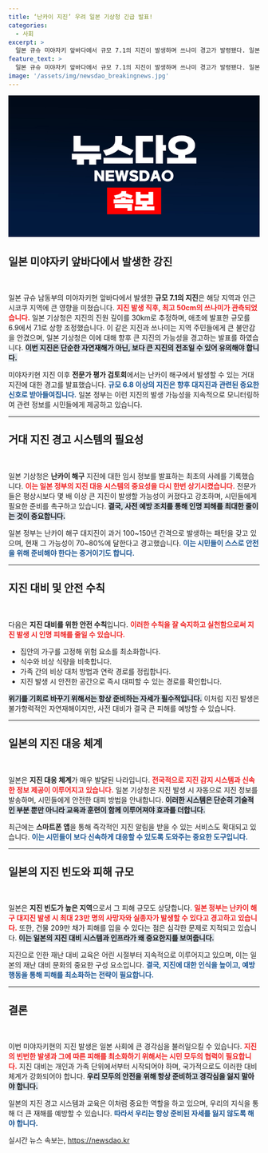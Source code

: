 ```yaml
---
title: ‘난카이 지진’ 우려 일본 기상청 긴급 발표!
categories:
  - 사회
excerpt: >
  일본 규슈 미야자키 앞바다에서 규모 7.1의 지진이 발생하며 쓰나미 경고가 발령됐다. 일본 기상청은 향후 거대 지진 가능성에 경고, 전문가들이 참여한 평가에서 경각심을 높이고 있다. 대규모 재해에 대비하라!
feature_text: >
  일본 규슈 미야자키 앞바다에서 규모 7.1의 지진이 발생하며 쓰나미 경고가 발령됐다. 일본 기상청은 향후 거대 지진 가능성에 경고, 전문가들이 참여한 평가에서 경각심을 높이고 있다. 대규모 재해에 대비하라!
image: '/assets/img/newsdao_breakingnews.jpg'
---
```


<p><img src="/assets/img/newsdao_breakingnews.jpg" alt="bookingtag 속보" /></p>

<h2 data-ke-size="size26">일본 미야자키 앞바다에서 발생한 강진</h2>

<p data-ke-size="size16">&nbsp;</p>

<p>일본 규슈 남동부의 미야자키현 앞바다에서 발생한 <strong>규모 7.1의 지진</strong>은 해당 지역과 인근 시코쿠 지역에 큰 영향을 미쳤습니다. <b><span style="color: #ee2323;">지진 발생 직후, 최고 50cm의 쓰나미가 관측되었습니다.</span></b> 일본 기상청은 지진의 진원 깊이를 30km로 추정하며, 애초에 발표한 규모를 6.9에서 7.1로 상향 조정했습니다. 이 같은 지진과 쓰나미는 지역 주민들에게 큰 불안감을 안겼으며, 일본 기상청은 이에 대해 향후 큰 지진의 가능성을 경고하는 발표를 하였습니다. <b><span style="background-color: #21538527;">이번 지진은 단순한 자연재해가 아닌, 보다 큰 지진의 전조일 수 있어 유의해야 합니다.</span></b></p>

<p>미야자키현 지진 이후 <strong>전문가 평가 검토회</strong>에서는 난카이 해구에서 발생할 수 있는 거대 지진에 대한 경고를 발표했습니다. <b><span style="color: #1a5490;">규모 6.8 이상의 지진은 향후 대지진과 관련된 중요한 신호로 받아들여집니다.</span></b> 일본 정부는 이런 지진의 발생 가능성을 지속적으로 모니터링하여 관련 정보를 시민들에게 제공하고 있습니다. </p>

<hr>

<h2 data-ke-size="size26">거대 지진 경고 시스템의 필요성</h2>

<p data-ke-size="size16">&nbsp;</p>

<p>일본 기상청은 <strong>난카이 해구</strong> 지진에 대한 임시 정보를 발표하는 최초의 사례를 기록했습니다. <b><span style="color: #ee2323;">이는 일본 정부의 지진 대응 시스템의 중요성을 다시 한번 상기시켰습니다.</span></b> 전문가들은 평상시보다 몇 배 이상 큰 지진이 발생할 가능성이 커졌다고 강조하며, 시민들에게 필요한 준비를 촉구하고 있습니다. <b><span style="background-color: #21538527;">결국, 사전 예방 조치를 통해 인명 피해를 최대한 줄이는 것이 중요합니다.</span></b></p>

<p>일본 정부는 난카이 해구 대지진이 과거 100~150년 간격으로 발생하는 패턴을 갖고 있으며, 현재 그 가능성이 70~80%에 달한다고 경고했습니다. <b><span style="color: #1a5490;">이는 시민들이 스스로 안전을 위해 준비해야 한다는 증거이기도 합니다.</span></b> </p>

<hr>

<h2 data-ke-size="size26">지진 대비 및 안전 수칙</h2>

<p data-ke-size="size16">&nbsp;</p>

<p>다음은 <strong>지진 대비를 위한 안전 수칙</strong>입니다. <b><span style="color: #ee2323;">이러한 수칙을 잘 숙지하고 실천함으로써 지진 발생 시 인명 피해를 줄일 수 있습니다.</span></b> </p>

<ul>
<li>집안의 가구를 고정해 위험 요소를 최소화합니다.</li>
<li>식수와 비상 식량을 비축합니다.</li>
<li>가족 간의 비상 대처 방법과 연락 경로를 정립합니다.</li>
<li>지진 발생 시 안전한 공간으로 즉시 대피할 수 있는 경로를 확인합니다.</li>
</ul>

<p><b><span style="background-color: #21538527;">위기를 기회로 바꾸기 위해서는 항상 준비하는 자세가 필수적입니다.</span></b> 이처럼 지진 발생은 불가항력적인 자연재해이지만, 사전 대비가 결국 큰 피해를 예방할 수 있습니다. </p>

<hr>

<h2 data-ke-size="size26">일본의 지진 대응 체계</h2>

<p data-ke-size="size16">&nbsp;</p>

<p>일본은 <strong>지진 대응 체계</strong>가 매우 발달된 나라입니다. <b><span style="color: #ee2323;">전국적으로 지진 감지 시스템과 신속한 정보 제공이 이루어지고 있습니다.</span></b> 일본 기상청은 지진 발생 시 자동으로 지진 정보를 발송하며, 시민들에게 안전한 대피 방법을 안내합니다. <b><span style="background-color: #21538527;">이러한 시스템은 단순히 기술적인 부분 뿐만 아니라 교육과 훈련이 함께 이루어져야 효과를 더합니다.</span></b> </p>

<p>최근에는 <strong>스마트폰 앱</strong>을 통해 즉각적인 지진 알림을 받을 수 있는 서비스도 확대되고 있습니다. <b><span style="color: #1a5490;">이는 시민들이 보다 신속하게 대응할 수 있도록 도와주는 중요한 도구입니다.</span></b></p>

<hr>

<h2 data-ke-size="size26">일본의 지진 빈도와 피해 규모</h2>

<p data-ke-size="size16">&nbsp;</p>

<p>일본은 <strong>지진 빈도가 높은 지역</strong>으로서 그 피해 규모도 상당합니다. <b><span style="color: #ee2323;">일본 정부는 난카이 해구 대지진 발생 시 최대 23만 명의 사망자와 실종자가 발생할 수 있다고 경고하고 있습니다.</span></b> 또한, 건물 209만 채가 피해를 입을 수 있다는 점은 심각한 문제로 지적되고 있습니다. <b><span style="background-color: #21538527;">이는 일본의 지진 대비 시스템과 인프라가 왜 중요한지를 보여줍니다.</span></b></p>

<p>지진으로 인한 재난 대비 교육은 어린 시절부터 지속적으로 이루어지고 있으며, 이는 일본의 재난 대비 문화의 중요한 구성 요소입니다. <b><span style="color: #1a5490;">결국, 지진에 대한 인식을 높이고, 예방 행동을 통해 피해를 최소화하는 전략이 필요합니다.</span></b></p>

<hr>

<h2 data-ke-size="size26">결론</h2>

<p data-ke-size="size16">&nbsp;</p>

<p>이번 미야자키현의 지진 발생은 일본 사회에 큰 경각심을 불러일으킬 수 있습니다. <b><span style="color: #ee2323;">지진의 빈번한 발생과 그에 따른 피해를 최소화하기 위해서는 시민 모두의 협력이 필요합니다.</span></b> 지진 대비는 개인과 가족 단위에서부터 시작되어야 하며, 국가적으로도 이러한 대비 체계가 강화되어야 합니다. <b><span style="background-color: #21538527;">우리 모두의 안전을 위해 항상 준비하고 경각심을 잃지 말아야 합니다.</span></b> </p>

<p>일본의 지진 경고 시스템과 교육은 이처럼 중요한 역할을 하고 있으며, 우리의 지식을 통해 더 큰 재해를 예방할 수 있습니다. <b><span style="color: #1a5490;">따라서 우리는 항상 준비된 자세를 잃지 않도록 해야 합니다.</span></b> </p>

<p data-ke-size="size16"></p>
실시간 뉴스 속보는, <a href="https://newsdao.kr" rel="dofollow">https://newsdao.kr</a>


